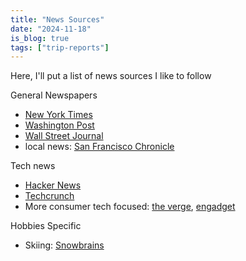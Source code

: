 ```yaml
---
title: "News Sources"
date: "2024-11-18"
is_blog: true
tags: ["trip-reports"]
---
```


Here, I'll put a list of news sources I like to follow

General Newspapers
- [New York Times](https://www.nytimes.com/)
- [Washington Post](https://www.washingtonpost.com/)
- [Wall Street Journal](https://www.wsj.com/)
- local news: [San Francisco Chronicle](https://www.sfchronicle.com/)

Tech news
- [Hacker News](https://news.ycombinator.com/)
- [Techcrunch](https://techcrunch.com/)
- More consumer tech focused: [the verge](https://www.theverge.com/), [engadget](https://www.engadget.com/)

Hobbies Specific
- Skiing: [Snowbrains](https://snowbrains.com/)
